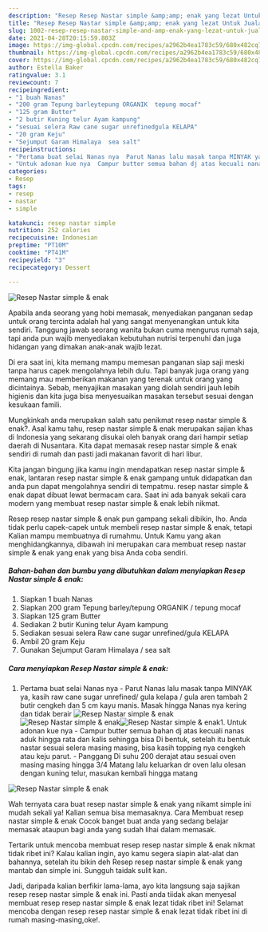 ```yaml
---
description: "Resep Resep Nastar simple &amp;amp; enak yang lezat Untuk Jualan"
title: "Resep Resep Nastar simple &amp;amp; enak yang lezat Untuk Jualan"
slug: 1002-resep-resep-nastar-simple-and-amp-enak-yang-lezat-untuk-jualan
date: 2021-04-28T20:15:59.803Z
image: https://img-global.cpcdn.com/recipes/a2962b4ea1783c59/680x482cq70/resep-nastar-simple-enak-foto-resep-utama.jpg
thumbnail: https://img-global.cpcdn.com/recipes/a2962b4ea1783c59/680x482cq70/resep-nastar-simple-enak-foto-resep-utama.jpg
cover: https://img-global.cpcdn.com/recipes/a2962b4ea1783c59/680x482cq70/resep-nastar-simple-enak-foto-resep-utama.jpg
author: Estella Baker
ratingvalue: 3.1
reviewcount: 7
recipeingredient:
- "1 buah Nanas"
- "200 gram Tepung barleytepung ORGANIK  tepung mocaf"
- "125 gram Butter"
- "2 butir Kuning telur Ayam kampung"
- "sesuai selera Raw cane sugar unrefinedgula KELAPA"
- "20 gram Keju"
- "Sejumput Garam Himalaya  sea salt"
recipeinstructions:
- "Pertama buat selai Nanas nya  Parut Nanas lalu masak tanpa MINYAK ya, kasih raw cane sugar unrefined/ gula kelapa / gula aren tambah 2 butir cengkeh dan 5 cm kayu manis. Masak hingga Nanas nya kering dan tidak berair"
- "Untuk adonan kue nya  Campur butter semua bahan dj atas kecuali nanas aduk hingga rata dan kalis sehingga bisa Di bentuk, setelah itu bentuk nastar sesuai selera masing masing, bisa kasih topping nya cengkeh atau keju parut. Panggang Di suhu 200 derajat atau sesuai oven masing masing hingga 3/4 Matang lalu keluarkan dr oven lalu olesan dengan kuning telur, masukan kembali hingga matang"
categories:
- Resep
tags:
- resep
- nastar
- simple

katakunci: resep nastar simple 
nutrition: 252 calories
recipecuisine: Indonesian
preptime: "PT10M"
cooktime: "PT41M"
recipeyield: "3"
recipecategory: Dessert

---
```



![Resep Nastar simple &amp; enak](https://img-global.cpcdn.com/recipes/a2962b4ea1783c59/680x482cq70/resep-nastar-simple-enak-foto-resep-utama.jpg)

Apabila anda seorang yang hobi memasak, menyediakan panganan sedap untuk orang tercinta adalah hal yang sangat menyenangkan untuk kita sendiri. Tanggung jawab seorang  wanita bukan cuma mengurus rumah saja, tapi anda pun wajib menyediakan kebutuhan nutrisi terpenuhi dan juga hidangan yang dimakan anak-anak wajib lezat.

Di era  saat ini, kita memang mampu memesan panganan siap saji meski tanpa harus capek mengolahnya lebih dulu. Tapi banyak juga orang yang memang mau memberikan makanan yang terenak untuk orang yang dicintainya. Sebab, menyajikan masakan yang diolah sendiri jauh lebih higienis dan kita juga bisa menyesuaikan masakan tersebut sesuai dengan kesukaan famili. 



Mungkinkah anda merupakan salah satu penikmat resep nastar simple &amp; enak?. Asal kamu tahu, resep nastar simple &amp; enak merupakan sajian khas di Indonesia yang sekarang disukai oleh banyak orang dari hampir setiap daerah di Nusantara. Kita dapat memasak resep nastar simple &amp; enak sendiri di rumah dan pasti jadi makanan favorit di hari libur.

Kita jangan bingung jika kamu ingin mendapatkan resep nastar simple &amp; enak, lantaran resep nastar simple &amp; enak gampang untuk didapatkan dan anda pun dapat mengolahnya sendiri di tempatmu. resep nastar simple &amp; enak dapat dibuat lewat bermacam cara. Saat ini ada banyak sekali cara modern yang membuat resep nastar simple &amp; enak lebih nikmat.

Resep resep nastar simple &amp; enak pun gampang sekali dibikin, lho. Anda tidak perlu capek-capek untuk membeli resep nastar simple &amp; enak, tetapi Kalian mampu membuatnya di rumahmu. Untuk Kamu yang akan menghidangkannya, dibawah ini merupakan cara membuat resep nastar simple &amp; enak yang enak yang bisa Anda coba sendiri.

<!--inarticleads1-->

##### Bahan-bahan dan bumbu yang dibutuhkan dalam menyiapkan Resep Nastar simple &amp; enak:

1. Siapkan 1 buah Nanas
1. Siapkan 200 gram Tepung barley/tepung ORGANIK / tepung mocaf
1. Siapkan 125 gram Butter
1. Sediakan 2 butir Kuning telur Ayam kampung
1. Sediakan sesuai selera Raw cane sugar unrefined/gula KELAPA
1. Ambil 20 gram Keju
1. Gunakan Sejumput Garam Himalaya / sea salt




<!--inarticleads2-->

##### Cara menyiapkan Resep Nastar simple &amp; enak:

1. Pertama buat selai Nanas nya  - Parut Nanas lalu masak tanpa MINYAK ya, kasih raw cane sugar unrefined/ gula kelapa / gula aren tambah 2 butir cengkeh dan 5 cm kayu manis. Masak hingga Nanas nya kering dan tidak berair
<img src="https://img-global.cpcdn.com/steps/3949702c656b86db/160x128cq70/resep-nastar-simple-enak-langkah-memasak-1-foto.jpg" alt="Resep Nastar simple &amp; enak"><img src="https://img-global.cpcdn.com/steps/f2880c101b4b039e/160x128cq70/resep-nastar-simple-enak-langkah-memasak-1-foto.jpg" alt="Resep Nastar simple &amp; enak"><img src="https://img-global.cpcdn.com/steps/361fcc46cdcbd8b5/160x128cq70/resep-nastar-simple-enak-langkah-memasak-1-foto.jpg" alt="Resep Nastar simple &amp; enak">1. Untuk adonan kue nya  - Campur butter semua bahan dj atas kecuali nanas aduk hingga rata dan kalis sehingga bisa Di bentuk, setelah itu bentuk nastar sesuai selera masing masing, bisa kasih topping nya cengkeh atau keju parut. - Panggang Di suhu 200 derajat atau sesuai oven masing masing hingga 3/4 Matang lalu keluarkan dr oven lalu olesan dengan kuning telur, masukan kembali hingga matang
<img src="//assets-global.cpcdn.com/assets/icons/button_play-2c75c40dde080a61004c1f40b05d8f140eaff45d7e9e6481dc71c63d2e7c4909.png" alt="Resep Nastar simple &amp; enak">



Wah ternyata cara buat resep nastar simple &amp; enak yang nikamt simple ini mudah sekali ya! Kalian semua bisa memasaknya. Cara Membuat resep nastar simple &amp; enak Cocok banget buat anda yang sedang belajar memasak ataupun bagi anda yang sudah lihai dalam memasak.

Tertarik untuk mencoba membuat resep resep nastar simple &amp; enak nikmat tidak ribet ini? Kalau kalian ingin, ayo kamu segera siapin alat-alat dan bahannya, setelah itu bikin deh Resep resep nastar simple &amp; enak yang mantab dan simple ini. Sungguh taidak sulit kan. 

Jadi, daripada kalian berfikir lama-lama, ayo kita langsung saja sajikan resep resep nastar simple &amp; enak ini. Pasti anda tiidak akan menyesal membuat resep resep nastar simple &amp; enak lezat tidak ribet ini! Selamat mencoba dengan resep resep nastar simple &amp; enak lezat tidak ribet ini di rumah masing-masing,oke!.

